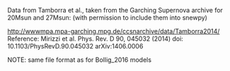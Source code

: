 Data from Tamborra et al., taken from the Garching Supernova archive for 20Msun and 27Msun:
(with permission to include them into snewpy)

http://wwwmpa.mpa-garching.mpg.de/ccsnarchive/data/Tamborra2014/
Reference: Mirizzi et al. Phys. Rev. D 90, 045032 (2014)
doi:	10.1103/PhysRevD.90.045032
arXiv:1406.0006

NOTE: same file format as for Bollig_2016 models